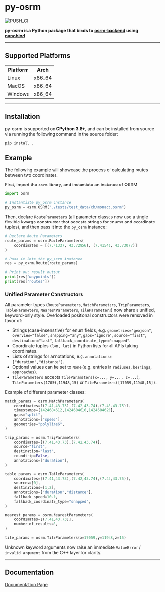 # py-osrm
![PUSH_CI](https://github.com/gis-ops/py-osrm/actions/workflows/push_master.yml/badge.svg)

**py-osrm is a Python package that binds to [osrm-backend](https://github.com/Project-OSRM/osrm-backend) using [nanobind](https://github.com/wjakob/nanobind).**

---

## Supported Platforms
Platform | Arch
---|---
Linux | x86_64
MacOS | x86_64
Windows | x86_64
---

## Installation
py-osrm is supported on **CPython 3.8+**, and can be installed from source via running the following command in the source folder:
```
pip install .
```

## Example
The following example will showcase the process of calculating routes between two coordinates.

First, import the `osrm` library, and instantiate an instance of OSRM:
```python
import osrm

# Instantiate py_osrm instance
py_osrm = osrm.OSRM("./tests/test_data/ch/monaco.osrm")
```

Then, declare `RouteParameters` (all parameter classes now use a single flexible kwargs constructor that accepts strings for enums and coordinate tuples), and then pass it into the `py_osrm` instance:
```python
# Declare Route Parameters
route_params = osrm.RouteParameters(
    coordinates = [(7.41337, 43.72956), (7.41546, 43.73077)]
)

# Pass it into the py_osrm instance
res = py_osrm.Route(route_params)

# Print out result output
print(res["waypoints"])
print(res["routes"])
```
### Unified Parameter Constructors

All parameter types (`RouteParameters`, `MatchParameters`, `TripParameters`, `TableParameters`, `NearestParameters`, `TileParameters`) now share a unified, keyword-only style. Overloaded positional constructors were removed in favor of:

* Strings (case-insensitive) for enum fields, e.g. `geometries="geojson"`, `overview="false"`, `snapping="any"`, `gaps="ignore"`, `source="first"`, `destination="last"`, `fallback_coordinate_type="snapped"`.
* Coordinate tuples `(lon, lat)` in Python lists for all APIs taking coordinates.
* Lists of strings for annotations, e.g. `annotations=["duration","distance"]`.
* Optional values can be set to `None` (e.g. entries in `radiuses`, `bearings`, `approaches`).
* `TileParameters` accepts `TileParameters(x=..., y=..., z=...)`, `TileParameters(17059,11948,15)` or `TileParameters([17059,11948,15])`.

Example of different parameter classes:

```python
match_params = osrm.MatchParameters(
    coordinates=[(7.41,43.73),(7.42,43.74),(7.43,43.75)],
    timestamps=[1424684612,1424684616,1424684620],
    gaps="split",
    annotations=["speed"],
    geometries="polyline6",
)

trip_params = osrm.TripParameters(
    coordinates=[(7.41,43.73),(7.42,43.74)],
    source="first",
    destination="last",
    roundtrip=False,
    annotations=["duration"],
)

table_params = osrm.TableParameters(
    coordinates=[(7.41,43.73),(7.42,43.74),(7.43,43.75)],
    sources=[0],
    destinations=[1,2],
    annotations=["duration","distance"],
    fallback_speed=10.0,
    fallback_coordinate_type="snapped",
)

nearest_params = osrm.NearestParameters(
    coordinates=[(7.41,43.73)],
    number_of_results=3,
)

tile_params = osrm.TileParameters(x=17059,y=11948,z=15)
```

Unknown keyword arguments now raise an immediate `ValueError` / `invalid_argument` from the C++ layer for clarity.

---

## Documentation
[Documentation Page](https://gis-ops.github.io/py-osrm/)
